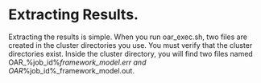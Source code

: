 # Extracting Results.

Extracting the results is simple. When you run oar_exec.sh, two files are created in the cluster directories you use. You must verify that the cluster directories exist.
Inside the cluster directory, you will find two files named OAR_%job_id%_framework_model.err and OAR_%job_id%_framework_model.out.

